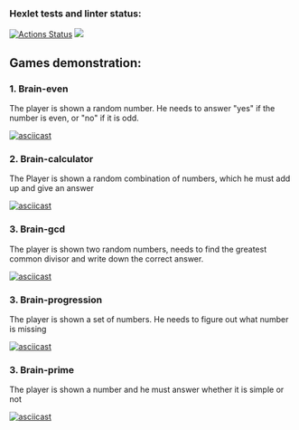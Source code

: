 ### Hexlet tests and linter status:

[![Actions Status](https://github.com/JesusGanG/frontend-project-44/workflows/hexlet-check/badge.svg)](https://github.com/JesusGanG/frontend-project-44/actions) <a href="https://codeclimate.com/github/JesusGanG/frontend-project-44/maintainability"><img src="https://api.codeclimate.com/v1/badges/e39e50423e77933d43fb/maintainability" /></a>

## Games demonstration:

### 1. Brain-even

The player is shown a random number. He needs to answer "yes" if the number is even, or "no" if it is odd.

[![asciicast](https://asciinema.org/a/vHoVB5axbKubYaDarh88n1hZR.svg)](https://asciinema.org/a/vHoVB5axbKubYaDarh88n1hZR)

### 2. Brain-calculator

The Player is shown a random combination of numbers, which he must add up and give an answer

[![asciicast](https://asciinema.org/a/nibTKH3YbRW8sJcdXdphUsizV.svg)](https://asciinema.org/a/nibTKH3YbRW8sJcdXdphUsizV)

### 3. Brain-gcd

The player is shown two random numbers, needs to find the greatest common divisor and write down the correct answer.

[![asciicast](https://asciinema.org/a/bsVEedmMRbewYQe3hygccJZ7Q.svg)](https://asciinema.org/a/bsVEedmMRbewYQe3hygccJZ7Q)

### 3. Brain-progression

The player is shown a set of numbers. He needs to figure out what number is missing

[![asciicast](https://asciinema.org/a/s4MItcYe8ClszP5PDxPmJaU6R.svg)](https://asciinema.org/a/s4MItcYe8ClszP5PDxPmJaU6R)

### 3. Brain-prime

The player is shown a number and he must answer whether it is simple or not

[![asciicast](https://asciinema.org/a/HfuIbyrPnPkQvaw5my2PLZFTQ.svg)](https://asciinema.org/a/HfuIbyrPnPkQvaw5my2PLZFTQ)
